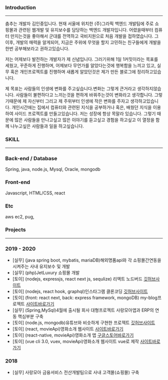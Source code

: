 ### Introduction
-------------------------

춤추는 개발자 김인중입니다. 현재 서울에 위치한 (주)그라픽 백엔드 개발팀에 주로 쇼핑몰과 관련된 웹개발 및 유지보수를 담당하는 백엔드 개발자입니다.
어렸을때부터 컴퓨터 만지는것을 좋아해서 군대를 전역하고 국비지원으로 처음 개발을 접하였습니다.
그 이후, 개발의 매력을 알게되어, 지금은 주위에 무엇을 할지 고민하는 친구들에게 개발을 한번 공부해보라고 권하고있습니다.

저는 어제보다 발전하는 개발자가 제 신념입니다. 그러기위해 1일 1커밋이라는 목표를 세웠고, 꾸준하게 진행하며,
어제보다 무언가를 알았다는것에 행복함을 느끼고 있고, 실무 혹은 개인프로젝트를 진행하며 새롭게 알았던것은 제가 만든 블로그에 정리하고있습니다.

제 목표는 사람들의 인생에 변화를 주고싶습니다.변화는 그렇게 큰거라고 생각하지않습니다. 
사람들이 불편하다고 느끼는것을 편하게 바꿔주는것이 변화라고 생각합니다. 
그렇기때문에 제 자신부터 그리고 제 주위부터 인생에 작은 변화를 주자고 생각하고있습니다. 
개인시간에는 집에서 컴퓨터와 관련된 지식을 공부하거나 혹은, 배웠던 지식을 이용하여 사이드 프로젝트를 만들고있습니다. 
저는 성장에 항상 목말라 있습니다.
그렇기 때문에 많은 사람들을 만나고싶고 많은 이야기를 듣고싶고 경험을 하고싶고 이 열정을 함께 나누고싶은 사람들과 일을 하고싶습니다.

### SKILL
-------------------------

### Back-end / Database
Spring, java, node.js, Mysql, Oracle, mongodb

### Front-end
Javascript, HTML/CSS, react

### Etc
aws ec2, pug, 


### Projects
---------------------------------
### 2019 - 2020
- [실무] (java spring boot, mybatis, mariaDB)해외명품api와 각 쇼핑몰간연동을 시켜주는 사내  유지보수 및 개발
- [실무] (php)JetLuxury 쇼핑몰 개발
- [토이] (nodejs, expressjs, react next js, sequlize) 리액트 노드버드 [깃허브사이트](https://github.com/KIMINJOONG/react-nodebird)
- [토이] (nodejs, react hook, graphql)인스타그램 클론코딩 [깃허브사이트](https://github.com/KIMINJOONG/prismagram)
- [토이] (front: react next, back: express framework, mongoDB) my-blog프로젝트 [사이트바로가기](https://kohubi.me)
- [실무] (Spring,MySql)4월에 출시될 회사 대형프로젝트 사랑모아앱과 ERP의 연동 핵심부분 구축
- [토이] (node.js, mongodb)유튜브와 비슷하게 구현한 프로젝트 [깃허브사이트](https://github.com/KIMINJOONG/wetube)
- [토이] (react, movieApi)영화소개 웹사이트 [사이트바로가기](https://condescending-noyce-c99076.netlify.com/#/)
- [토이] (react-native, movieApi)영화소개 앱 [구글스토어바로가기](https://play.google.com/store/apps/details?id=com.kohubi.movie)
- [토이] (vue cli 3.0, vuex, movieApi)영화소개 웹사이트 vue로 제작 [사이트바로가기](https://sleepy-curie-460b86.netlify.com/)

### 2018
- [실무] 사랑모아 금융서비스 전산개발팀으로 사내 고객몰(쇼핑몰) 구축

